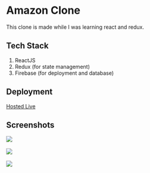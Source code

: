 # Amazon Clone

This clone is made while I was learning react and redux.

## Tech Stack
1) ReactJS
2) Redux (for state management)
3) Firebase (for deployment and database)

## Deployment
<a href = "https://clone-6ff2f.firebaseapp.com/">Hosted Live</a>

## Screenshots

<div align = "left">
  <img src="https://raw.githubusercontent.com/manglam16/test/main/Screenshot%20(153).png?token=GHSAT0AAAAAAB2MEIILKJI3H7LTC3IIVUBKY24YIYQ">
</div>
<br>
<div align = "left">
  <img src="https://raw.githubusercontent.com/manglam16/test/main/Screenshot%20(151).png?token=GHSAT0AAAAAAB2MEIIK7LMAQX2KHKSVTYOOY24YGWQ">
</div>

<br>

<div align = "left">
  <img src="https://raw.githubusercontent.com/manglam16/test/main/Screenshot%20(152).png?token=GHSAT0AAAAAAB2MEIIKYCGCIUAM77ARUQEAY24YH4Q">
</div>

<br>


  
